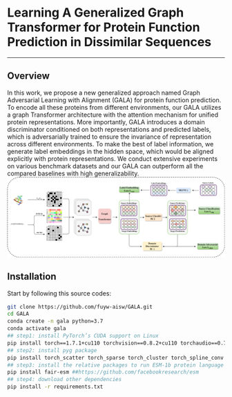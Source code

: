 # Learning A Generalized Graph Transformer for Protein Function Prediction in Dissimilar Sequences
---
## Overview
In this work, we propose a new generalized approach named Graph Adversarial Learning with Alignment (GALA) for protein function prediction. To encode all these proteins from different environments, our GALA utilizes a graph Transformer architecture with the attention mechanism for unified protein representations. More importantly, GALA introduces a domain discriminator conditioned on both representations and predicted labels, which is adversarially trained to ensure the invariance of representation across different environments. To make the best of label information, we generate label embeddings in the hidden space, which would be aligned explicitly with protein representations. We conduct extensive experiments on various benchmark datasets and our GALA can outperform all the compared baselines with high generalizability.
<img src="sortedmodel/frame-final.png">
## Installation
Start by following this source codes:
```bash
git clone https://github.com/fuyw-aisw/GALA.git
cd GALA
conda create -n gala python=3.7
conda activate gala
## step1: install PyTorch’s CUDA support on Linux
pip install torch==1.7.1+cu110 torchvision==0.8.2+cu110 torchaudio==0.7.2 -f https://download.pytorch.org/whl/torch_stable.html
## step2: install pyg package
pip install torch_scatter torch_sparse torch_cluster torch_spline_conv torch_geometric -f https://data.pyg.org/whl/torch-1.7.1%2Bcu110.html #### GPU
## step3: install the relative packages to run ESM-1b protein language model
pip install fair-esm ##https://github.com/facebookresearch/esm
## step4: download other dependencies
pip install -r requirements.txt
```

